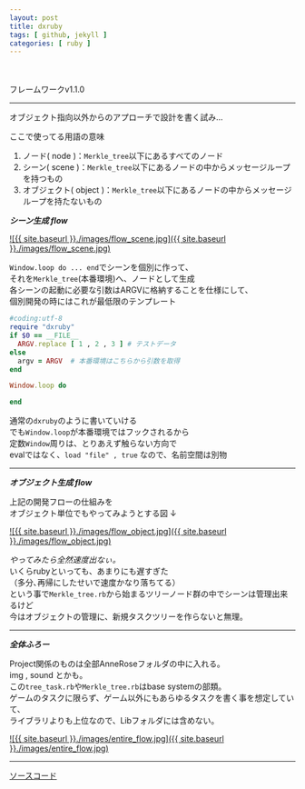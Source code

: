```yaml
---
layout: post
title: dxruby
tags: [ github, jekyll ]
categories: [ ruby ]
---
```


　

フレームワークv1.1.0

---

オブジェクト指向以外からのアプローチで設計を書く試み...<br>


ここで使ってる用語の意味<br>
1. ノード( node )：`Merkle_tree`以下にあるすべてのノード<br>
2. シーン( scene )：`Merkle_tree`以下にあるノードの中からメッセージループを持つもの<br>
3. オブジェクト( object )：`Merkle_tree`以下にあるノードの中からメッセージループを持たないもの<br>

***シーン生成 flow***

<a class="blog_img" href="{{ site.baseurl }}images/flow_scene.jpg" title="flow">
![{{ site.baseurl }}./images/flow_scene.jpg]({{ site.baseurl }}./images/flow_scene.jpg)
</a>

`Window.loop do ... end`でシーンを個別に作って、<br>
それを`Merkle_tree`(本番環境)へ、ノードとして生成<br>
各シーンの起動に必要な引数はARGVに格納することを仕様にして、<br>
個別開発の時にはこれが最低限のテンプレート<br>

```ruby
#coding:utf-8
require "dxruby"
if $0 == __FILE__
  ARGV.replace [ 1 , 2 , 3 ] # テストデータ
else
  argv = ARGV  # 本番環境はこちらから引数を取得
end

Window.loop do

end
```

通常の`dxruby`のように書いていける<br>
でも`Window.loop`が本番環境ではフックされるから<br>
定数`Window`周りは、とりあえず触らない方向で<br>
evalではなく、`load "file" , true` なので、名前空間は別物

---

***オブジェクト生成 flow***

上記の開発フローの仕組みを<br>
オブジェクト単位でもやってみようとする図 ↓

<a class="blog_img" href="{{ site.baseurl }}images/flow_object.jpg" title="flow">
![{{ site.baseurl }}./images/flow_object.jpg]({{ site.baseurl }}./images/flow_object.jpg)
</a>

*やってみたら全然速度出なぃ。* <br>
いくらrubyといっても、あまりにも遅すぎた<br>
（多分､再帰にしたせいで速度かなり落ちてる）<br>
という事で`Merkle_tree.rb`から始まるツリーノード群の中でシーンは管理出来るけど<br>
今はオブジェクトの管理に、新規タスクツリーを作らないと無理。<br>

---

***全体ふろー***

Project関係のものは全部AnneRoseフォルダの中に入れる。<br>
img , sound とかも。<br>
この`tree_task.rb`や`Merkle_tree.rb`はbase systemの部類。<br>
ゲームのタスクに限らず、ゲーム以外にもあらゆるタスクを書く事を想定していて、<br>
ライブラリよりも上位なので、Libフォルダには含めない。<br>

<a class="blog_img" href="{{ site.baseurl }}images/entire_flow.jpg" title="flow">
![{{ site.baseurl }}./images/entire_flow.jpg]({{ site.baseurl }}./images/entire_flow.jpg)
</a>

---

<a href="https://github.com/ir-norn/Merkle_tree_task_system">
ソースコード</a>
